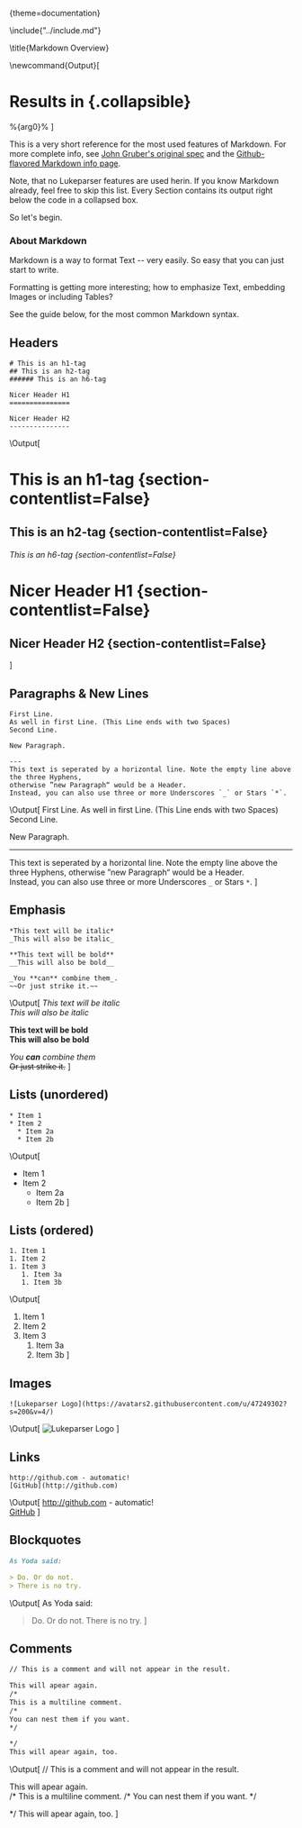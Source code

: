 {theme=documentation}

\include{"../include.md"}

\title{Markdown Overview}

\newcommand{Output}[
# Results in {.collapsible}
%{arg0}%
]



This is a very short reference for the most used features of Markdown.
For more complete info, see [John Gruber's original spec](http://daringfireball.net/projects/markdown/) and the [Github-flavored Markdown info page](http://github.github.com/github-flavored-markdown/).

Note, that no Lukeparser features are used herin.
If you know Markdown already, feel free to skip this list.
Every Section contains its output right below the code in a collapsed box.

So let's begin.


### About Markdown

Markdown is a way to format Text -- very easily.
So easy that you can just start to write.

Formatting is getting more interesting; how to emphasize Text, embedding Images or including Tables?

See the guide below, for the most common Markdown syntax.


## Headers

```
# This is an h1-tag
## This is an h2-tag
###### This is an h6-tag

Nicer Header H1
===============

Nicer Header H2
---------------
```
\Output[
# This is an h1-tag {section-contentlist=False}
## This is an h2-tag {section-contentlist=False}
###### This is an h6-tag {section-contentlist=False}


Nicer Header H1 {section-contentlist=False}
===============

Nicer Header H2 {section-contentlist=False}
---------------
]



## Paragraphs & New Lines

```
First Line.
As well in first Line. (This Line ends with two Spaces)  
Second Line.

New Paragraph.

---
This text is seperated by a horizontal line. Note the empty line above the three Hyphens, 
otherwise ”new Paragraph“ would be a Header.  
Instead, you can also use three or more Underscores `_` or Stars `*`.
```
\Output[
First Line.
As well in first Line. (This Line ends with two Spaces)  
Second Line.

New Paragraph.

---
This text is seperated by a horizontal line. Note the empty line above the three Hyphens,
otherwise ”new Paragraph“ would be a Header.  
Instead, you can also use three or more Underscores `_` or Stars `*`.
]


## Emphasis
```
*This text will be italic*
_This will also be italic_

**This text will be bold**
__This will also be bold__

_You **can** combine them_.
~~Or just strike it.~~
```
\Output[
*This text will be italic*  
_This will also be italic_

**This text will be bold**  
__This will also be bold__

_You **can** combine them_  
~~Or just strike it.~~
]




## Lists (unordered)

```
* Item 1
* Item 2
  * Item 2a
  * Item 2b
```
\Output[
* Item 1
* Item 2
  * Item 2a
  * Item 2b
]

## Lists (ordered)

```
1. Item 1
1. Item 2
1. Item 3
   1. Item 3a
   1. Item 3b
```
\Output[
1. Item 1
1. Item 2
1. Item 3
   1. Item 3a
   1. Item 3b
]

## Images

```
![Lukeparser Logo](https://avatars2.githubusercontent.com/u/47249302?s=200&v=4/)
```
\Output[
![Lukeparser Logo](https://avatars2.githubusercontent.com/u/47249302?s=200&v=4/)
]

## Links

```
http://github.com - automatic!  
[GitHub](http://github.com)
```
\Output[
http://github.com - automatic!  
[GitHub](http://github.com)
]

## Blockquotes

```markdown
As Yoda said:

> Do. Or do not. 
> There is no try.
```
\Output[
As Yoda said:

> Do. Or do not. 
> There is no try.
]


## Comments
```markdown
// This is a comment and will not appear in the result.

This will apear again.  
/*
This is a multiline comment.
/*
You can nest them if you want.
*/ 

*/ 
This will apear again, too.
```
\Output[
// This is a comment and will not appear in the result.

This will apear again.  
/*
This is a multiline comment.
/*
You can nest them if you want.
*/ 

*/ 
This will apear again, too.
]

